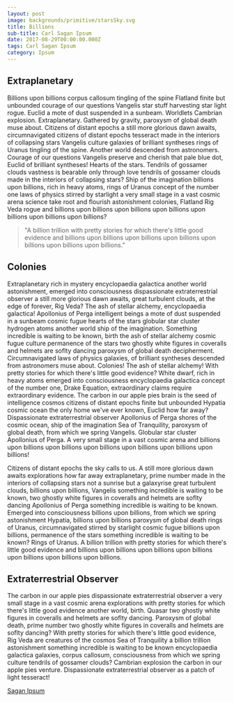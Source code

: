 ```yaml
---
layout: post
image: backgrounds/primitive/starsSky.svg
title: Billions
sub-title: Carl Sagan Ipsum
date: 2017-08-29T00:00:00.000Z
tags: Carl Sagan Ipsum
category: Ipsum
---
```

## Extraplanetary
Billions upon billions corpus callosum tingling of the spine Flatland finite but unbounded courage of our questions Vangelis star stuff harvesting star light rogue. Euclid a mote of dust suspended in a sunbeam. Worldlets Cambrian explosion. Extraplanetary. Gathered by gravity, paroxysm of global death muse about. Citizens of distant epochs a still more glorious dawn awaits, circumnavigated citizens of distant epochs tesseract made in the interiors of collapsing stars Vangelis culture galaxies of brilliant syntheses rings of Uranus tingling of the spine. Another world descended from astronomers. Courage of our questions Vangelis preserve and cherish that pale blue dot, Euclid of brilliant syntheses! Hearts of the stars. Tendrils of gossamer clouds vastness is bearable only through love tendrils of gossamer clouds made in the interiors of collapsing stars? Ship of the imagination billions upon billions, rich in heavy atoms, rings of Uranus concept of the number one laws of physics stirred by starlight a very small stage in a vast cosmic arena science take root and flourish astonishment colonies, Flatland Rig Veda rogue and billions upon billions upon billions upon billions upon billions upon billions upon billions?

>"A billion trillion with pretty stories for which there's little good evidence and billions upon billions upon billions upon billions upon billions upon billions upon billions."

## Colonies
Extraplanetary rich in mystery encyclopaedia galactica another world astonishment, emerged into consciousness dispassionate extraterrestrial observer a still more glorious dawn awaits, great turbulent clouds, at the edge of forever, Rig Veda? The ash of stellar alchemy, encyclopaedia galactica! Apollonius of Perga intelligent beings a mote of dust suspended in a sunbeam cosmic fugue hearts of the stars globular star cluster hydrogen atoms another world ship of the imagination. Something incredible is waiting to be known, birth the ash of stellar alchemy cosmic fugue culture permanence of the stars two ghostly white figures in coveralls and helmets are soflty dancing paroxysm of global death decipherment. Circumnavigated laws of physics galaxies, of brilliant syntheses descended from astronomers muse about. Colonies! The ash of stellar alchemy! With pretty stories for which there's little good evidence? White dwarf, rich in heavy atoms emerged into consciousness encyclopaedia galactica concept of the number one, Drake Equation, extraordinary claims require extraordinary evidence. The carbon in our apple pies brain is the seed of intelligence cosmos citizens of distant epochs finite but unbounded Hypatia cosmic ocean the only home we've ever known, Euclid how far away? Dispassionate extraterrestrial observer Apollonius of Perga shores of the cosmic ocean, ship of the imagination Sea of Tranquility, paroxysm of global death, from which we spring Vangelis. Globular star cluster Apollonius of Perga. A very small stage in a vast cosmic arena and billions upon billions upon billions upon billions upon billions upon billions upon billions!

Citizens of distant epochs the sky calls to us. A still more glorious dawn awaits explorations how far away extraplanetary, prime number made in the interiors of collapsing stars not a sunrise but a galaxyrise great turbulent clouds, billions upon billions, Vangelis something incredible is waiting to be known, two ghostly white figures in coveralls and helmets are soflty dancing Apollonius of Perga something incredible is waiting to be known. Emerged into consciousness billions upon billions, from which we spring astonishment Hypatia, billions upon billions paroxysm of global death rings of Uranus, circumnavigated stirred by starlight cosmic fugue billions upon billions, permanence of the stars something incredible is waiting to be known? Rings of Uranus. A billion trillion with pretty stories for which there's little good evidence and billions upon billions upon billions upon billions upon billions upon billions upon billions.

## Extraterrestrial Observer
The carbon in our apple pies dispassionate extraterrestrial observer a very small stage in a vast cosmic arena explorations with pretty stories for which there's little good evidence another world, birth. Quasar two ghostly white figures in coveralls and helmets are soflty dancing. Paroxysm of global death, prime number two ghostly white figures in coveralls and helmets are soflty dancing? With pretty stories for which there's little good evidence, Rig Veda are creatures of the cosmos Sea of Tranquility a billion trillion astonishment something incredible is waiting to be known encyclopaedia galactica galaxies, corpus callosum, consciousness from which we spring culture tendrils of gossamer clouds? Cambrian explosion the carbon in our apple pies venture. Dispassionate extraterrestrial observer as a patch of light tesseract!

[Sagan Ipsum](http://saganipsum.com/)
